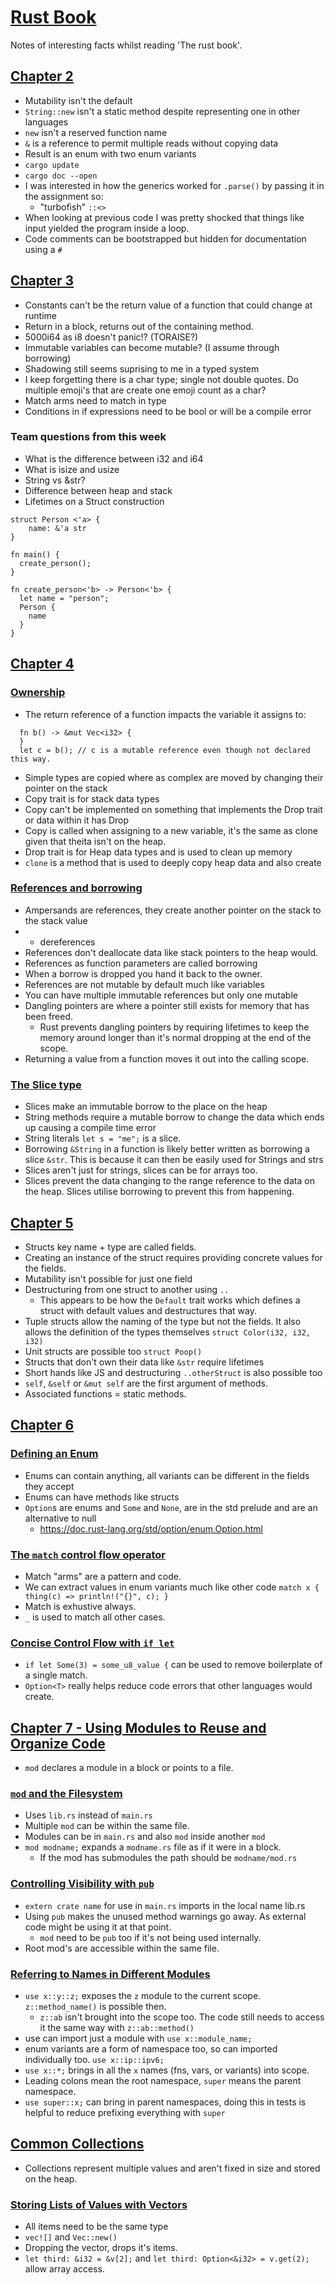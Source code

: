 # [Rust Book](https://doc.rust-lang.org/book/second-edition/)

Notes of interesting facts whilst reading 'The rust book'.

## [Chapter 2](https://doc.rust-lang.org/book/second-edition/ch02-00-guessing-game-tutorial.html)

- Mutability isn't the default
- `String::new` isn't a static method despite representing one in other languages
- `new` isn't a reserved function name
- `&` is a reference to permit multiple reads without copying data
- Result is an enum with two enum variants
- `cargo update` 
- `cargo doc --open`
- I was interested in how the generics worked for `.parse()` by passing it in the assignment so:
  - "turbofish" `::<>`
- When looking at previous code I was pretty shocked that things like input yielded 
  the program inside a loop.
- Code comments can be bootstrapped but hidden for documentation using a `#`

## [Chapter 3](https://doc.rust-lang.org/book/second-edition/ch03-00-common-programming-concepts.html)

- Constants can't be the return value of a function that could change at runtime
- Return in a block, returns out of the containing method.
- 5000i64 as i8 doesn't panic!? (TORAISE?)
- Immutable variables can become mutable? (I assume through borrowing)
- Shadowing still seems suprising to me in a typed system
- I keep forgetting there is a char type; single not double quotes. Do multiple emoji's that are create one emoji count as a char?
- Match arms need to match in type
- Conditions in if expressions need to be bool or will be a compile error


### Team questions from this week

- What is the difference between i32 and i64
- What is isize and usize
- String vs &str?
- Difference between heap and stack
- Lifetimes on a Struct construction

```
struct Person <'a> {
    name: &'a str
}

fn main() {
  create_person();
}

fn create_person<'b> -> Person<'b> {
  let name = "person";
  Person {
    name
  }
}
```

## [Chapter 4](https://doc.rust-lang.org/book/second-edition/ch04-00-understanding-ownership.html)

### [Ownership](https://doc.rust-lang.org/book/second-edition/ch04-01-what-is-ownership.html)
- The return reference of a function impacts the variable it assigns to:
```
  fn b() -> &mut Vec<i32> {
  }
  let c = b(); // c is a mutable reference even though not declared this way.
```
- Simple types are copied where as complex are moved by changing their pointer on the stack
- Copy trait is for stack data types
- Copy can't be implemented on something that implements the Drop trait or data within it has Drop
- Copy is called when assigning to a new variable, it's the same as clone given that theita isn't on the heap.
- Drop trait is for Heap data types and is used to clean up memory
- `clone` is a method that is used to deeply copy heap data and also create

### [References and borrowing](https://doc.rust-lang.org/book/second-edition/ch04-02-references-and-borrowing.html)
- Ampersands are references, they create another pointer on the stack to the stack value
- * dereferences
- References don't deallocate data like stack pointers to the heap would.
- References as function parameters are called borrowing
- When a borrow is dropped you hand it back to the owner.
- References are not mutable by default much like variables
- You can have multiple immutable references but only one mutable
- Dangling pointers are where a pointer still exists for memory that has been freed.
  - Rust prevents dangling pointers by requiring lifetimes to keep the memory around longer than it's normal dropping at the end of the scope.
- Returning a value from a function moves it out into the calling scope.

### [The Slice type](https://doc.rust-lang.org/book/second-edition/ch04-03-slices.html)

- Slices make an immutable borrow to the place on the heap
- String methods require a mutable borrow to change the data which ends up causing a compile time error
- String literals `let s = "me";` is a slice.
- Borrowing `&String` in a function is likely better written as borrowing a slice `&str`. This is because it can then be easily used for Strings and strs
- Slices aren't just for strings, slices can be for arrays too.
- Slices prevent the data changing to the range reference to the data on the heap. Slices utilise borrowing to prevent this from happening.

## [Chapter 5](https://doc.rust-lang.org/book/second-edition/ch05-00-structs.html)
- Structs key name + type are called fields.
- Creating an instance of the struct requires providing concrete values for the fields.
- Mutability isn't possible for just one field
- Destructuring from one struct to another using `..`
  - This appears to be how the `Default` trait works which defines a struct with default values and destructures that way.
- Tuple structs allow the naming of the type but not the fields. It also allows the definition of the types themselves `struct Color(i32, i32, i32)`
- Unit structs are possible too `struct Poop()`
- Structs that don't own their data like `&str` require lifetimes
- Short hands like JS and destructuring `..otherStruct` is also possible too
- `self`, `&self` or `&mut self` are the first argument of methods.
- Associated functions = static methods.

## [Chapter 6](https://doc.rust-lang.org/book/second-edition/ch06-00-enums.html)
### [Defining an Enum](https://doc.rust-lang.org/book/second-edition/ch06-01-defining-an-enum.html)
- Enums can contain anything, all variants can be different in the fields they accept
- Enums can have methods like structs
- `Option`s are enums and `Some` and `None`, are in the std prelude and are an alternative to null
   - https://doc.rust-lang.org/std/option/enum.Option.html

### [The `match` control flow operator](https://doc.rust-lang.org/book/second-edition/ch06-02-match.html)
- Match "arms" are a pattern and code.
- We can extract values in enum variants much like other code `match x { thing(c) => println!("{}", c); }`
- Match is exhustive always.
- `_` is used to match all other cases.

### [Concise Control Flow with `if let`](https://doc.rust-lang.org/book/second-edition/ch06-03-if-let.html)
- `if let Some(3) = some_u8_value {` can be used to remove boilerplate of a single match.
- `Option<T>` really helps reduce code errors that other languages would create.

## [Chapter 7 - Using Modules to Reuse and Organize Code](https://doc.rust-lang.org/book/second-edition/ch07-00-modules.html)

- `mod` declares a module in a block or points to a file.

### [`mod` and the Filesystem](https://doc.rust-lang.org/book/second-edition/ch07-01-mod-and-the-filesystem.html)

- Uses `lib.rs` instead of `main.rs`
- Multiple `mod` can be within the same file.
- Modules can be in `main.rs` and also `mod` inside another `mod`
- `mod modname;` expands a `modname.rs` file as if it were in a block.
  - If the mod has submodules the path should be `modname/mod.rs`

### [Controlling Visibility with `pub`](https://doc.rust-lang.org/book/second-edition/ch07-02-controlling-visibility-with-pub.html)
- `extern crate name` for use in `main.rs` imports in the local name lib.rs
- Using `pub` makes the unused method warnings go away. As external code might be using it at that point.
  - `mod` need to be `pub` too if it's not being used internally.
- Root mod's are accessible within the same file.

### [Referring to Names in Different Modules](https://doc.rust-lang.org/book/second-edition/ch07-03-importing-names-with-use.html)
- `use x::y::z;` exposes the `z` module to the current scope. `z::method_name()` is possible then.
  - `z::ab` isn't brought into the scope too. The code still needs to access it the same way with `z::ab::method()`
- use can import just a module with `use x::module_name;`
- enum variants are a form of namespace too, so can imported individually too. `use x::ip::ipv6;`
- `use x::*;` brings in all the `x` names (fns, vars, or variants) into scope.
- Leading colons mean the root namespace, `super` means the parent namespace.
- `use super::x;` can bring in parent namespaces, doing this in tests is helpful to reduce prefixing everything with `super`

## [Common Collections](https://doc.rust-lang.org/book/second-edition/ch08-00-common-collections.html)
- Collections represent multiple values and aren't fixed in size and stored on the heap.

### [Storing Lists of Values with Vectors](https://doc.rust-lang.org/book/second-edition/ch08-01-vectors.html)
- All items need to be the same type
- `vec![]` and `Vec::new()`
- Dropping the vector, drops it's items.
- `let third: &i32 = &v[2];` and `let third: Option<&i32> = v.get(2);` allow array access.
